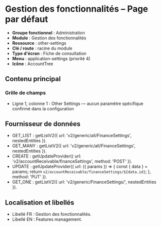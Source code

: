 # Gestion des fonctionnalités – Page par défaut

- **Groupe fonctionnel** : Administration
- **Module** : Gestion des fonctionnalités
- **Ressource** : other-settings
- **Clé / route** : racine du module
- **Type d'écran** : Fiche de consultation
- **Menu** : application-settings (priorité 4)
- **Icône** : AccountTree

## Contenu principal
### Grille de champs
- Ligne 1, colonne 1 : Other Settings — aucun paramètre spécifique confirmé dans la configuration

## Fournisseur de données
- GET_LIST : getListV2({
  url: 'v2/generic/all/FinanceSettings',
  nestedEntities
}).
- GET_MANY : getListV2({
  url: 'v2/generic/all/FinanceSettings',
  nestedEntities
}).
- CREATE : getUpdateProvider({
  url: 'v2/accountReceivable/financeSettings',
  method: 'POST'
}).
- UPDATE : getUpdateProvider({
  url: ({
    params
  }) => {
    const {
      data
    } = params;
    return `v2/accountReceivable/financeSettings/${data.id}`;
  },
  method: 'PUT'
}).
- GET_ONE : getListV2({
  url: 'v2/generic/FinanceSettings/',
  nestedEntities
}).

## Localisation et libellés
- Libellé FR : Gestion des fonctionnalités.
- Libellé EN : Features management.